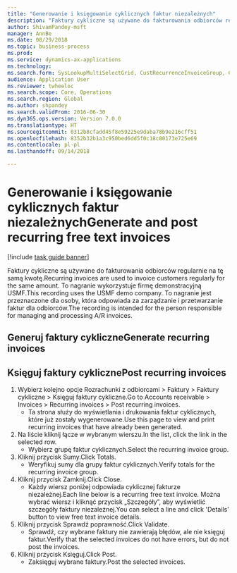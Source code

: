 ```yaml
--- 
title: "Generowanie i księgowanie cyklicznych faktur niezależnych"
description: "Faktury cykliczne są używane do fakturowania odbiorców regularnie na tę samą kwotę."
author: ShivamPandey-msft
manager: AnnBe
ms.date: 08/29/2018
ms.topic: business-process
ms.prod: 
ms.service: dynamics-ax-applications
ms.technology: 
ms.search.form: SysLookupMultiSelectGrid, CustRecurrenceInvoiceGroup, CustFreeInvoice, CustRecurrenceInvoiceTotals
audience: Application User
ms.reviewer: twheeloc
ms.search.scope: Core, Operations
ms.search.region: Global
ms.author: shpandey
ms.search.validFrom: 2016-06-30
ms.dyn365.ops.version: Version 7.0.0
ms.translationtype: HT
ms.sourcegitcommit: 0312b8cfadd45f8e59225e9daba78b9e216cff51
ms.openlocfilehash: 8352b32b1a3c950bed6dd5f0c18c00173e725e69
ms.contentlocale: pl-pl
ms.lasthandoff: 09/14/2018

---
```

# <a name="generate-and-post-recurring-free-text-invoices"></a><span data-ttu-id="c7eed-103">Generowanie i księgowanie cyklicznych faktur niezależnych</span><span class="sxs-lookup"><span data-stu-id="c7eed-103">Generate and post recurring free text invoices</span></span>

[!include [task guide banner](../../includes/task-guide-banner.md)]

<span data-ttu-id="c7eed-104">Faktury cykliczne są używane do fakturowania odbiorców regularnie na tę samą kwotę.</span><span class="sxs-lookup"><span data-stu-id="c7eed-104">Recurring invoices are used to invoice customers regularly for the same amount.</span></span> <span data-ttu-id="c7eed-105">To nagranie wykorzystuje firmę demonstracyjną USMF.</span><span class="sxs-lookup"><span data-stu-id="c7eed-105">This recording uses the USMF demo company.</span></span> <span data-ttu-id="c7eed-106">To nagranie jest przeznaczone dla osoby, która odpowiada za zarządzanie i przetwarzanie faktur dla odbiorców.</span><span class="sxs-lookup"><span data-stu-id="c7eed-106">The recording is intended for the person responsible for managing and processing A/R invoices.</span></span>


## <a name="generate-recurring-invoices"></a><span data-ttu-id="c7eed-107">Generuj faktury cykliczne</span><span class="sxs-lookup"><span data-stu-id="c7eed-107">Generate recurring invoices</span></span>

## <a name="post-recurring-invoices"></a><span data-ttu-id="c7eed-108">Księguj faktury cykliczne</span><span class="sxs-lookup"><span data-stu-id="c7eed-108">Post recurring invoices</span></span>
1. <span data-ttu-id="c7eed-109">Wybierz kolejno opcje Rozrachunki z odbiorcami > Faktury > Faktury cykliczne > Księguj faktury cykliczne.</span><span class="sxs-lookup"><span data-stu-id="c7eed-109">Go to Accounts receivable > Invoices > Recurring invoices > Post recurring invoices.</span></span>
    * <span data-ttu-id="c7eed-110">Ta strona służy do wyświetlania i drukowania faktur cyklicznych, które już zostały wygenerowane.</span><span class="sxs-lookup"><span data-stu-id="c7eed-110">Use this page to view and print recurring invoices that have already been generated.</span></span>  
2. <span data-ttu-id="c7eed-111">Na liście kliknij łącze w wybranym wierszu.</span><span class="sxs-lookup"><span data-stu-id="c7eed-111">In the list, click the link in the selected row.</span></span>
    * <span data-ttu-id="c7eed-112">Wybierz grupę faktur cyklicznych.</span><span class="sxs-lookup"><span data-stu-id="c7eed-112">Select the recurring invoice group.</span></span>  
3. <span data-ttu-id="c7eed-113">Kliknij przycisk Sumy.</span><span class="sxs-lookup"><span data-stu-id="c7eed-113">Click Totals.</span></span>
    * <span data-ttu-id="c7eed-114">Weryfikuj sumy dla grupy faktur cyklicznych.</span><span class="sxs-lookup"><span data-stu-id="c7eed-114">Verify totals for the recurring invoice group.</span></span>  
4. <span data-ttu-id="c7eed-115">Kliknij przycisk Zamknij.</span><span class="sxs-lookup"><span data-stu-id="c7eed-115">Click Close.</span></span>
    * <span data-ttu-id="c7eed-116">Każdy wiersz poniżej odpowiada cyklicznej fakturze niezależnej.</span><span class="sxs-lookup"><span data-stu-id="c7eed-116">Each line below is a recurring free text invoice.</span></span> <span data-ttu-id="c7eed-117">Można wybrać wiersz i kliknąć przycisk „Szczegóły”, aby wyświetlić szczegóły faktury niezależnej.</span><span class="sxs-lookup"><span data-stu-id="c7eed-117">You can select a line and click 'Details' button to view free text invoice details.</span></span>  
5. <span data-ttu-id="c7eed-118">Kliknij przycisk Sprawdź poprawność.</span><span class="sxs-lookup"><span data-stu-id="c7eed-118">Click Validate.</span></span>
    * <span data-ttu-id="c7eed-119">Sprawdź, czy wybrane faktury nie zawierają błędów, ale nie księguj faktur.</span><span class="sxs-lookup"><span data-stu-id="c7eed-119">Verify that the selected invoices do not have errors, but do not post the invoices.</span></span>  
6. <span data-ttu-id="c7eed-120">Kliknij przycisk Księguj.</span><span class="sxs-lookup"><span data-stu-id="c7eed-120">Click Post.</span></span>
    * <span data-ttu-id="c7eed-121">Zaksięguj wybrane faktury.</span><span class="sxs-lookup"><span data-stu-id="c7eed-121">Post the selected invoices.</span></span>  


